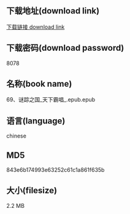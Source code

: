 ## 下载地址(download link)
[下载链接 download link](https://voluble-croquembouche-d321dc.netlify.app/?s=69%E3%80%81%E8%B0%9C%E8%B8%AA%E4%B9%8B%E5%9B%BD_%E5%A4%A9%E4%B8%8B%E9%9C%B8%E5%94%B1_.epub)

## 下载密码(download password)
8078

## 名称(book name)
69、谜踪之国_天下霸唱_.epub.epub

## 语言(language)
chinese

## MD5
843e6b174993e63252c61c1a861f635b

## 大小(filesize)
2.2 MB
